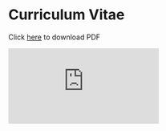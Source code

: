 # Curriculum Vitae

Click [here](https://github.com/lena-kilian/lena-kilian.github.io/raw/master/cv/LenaKilian_CV_20220228.pdf) to download PDF

<embed src="https://github.com/lena-kilian/lena-kilian.github.io/raw/master/cv/LenaKilian_CV_20220228.pdf" type="application/pdf">
